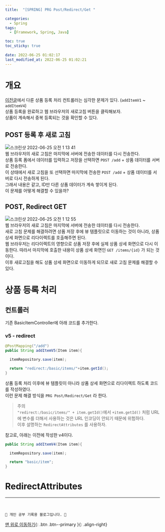 ```yaml
---
title:  "[SPRING] PRG Post/Redirect/Get "

categories:
  - Spring
tags:
  - [Framework, Spring, Java]

toc: true
toc_sticky: true
 
date: 2022-06-25 01:02:17
last_modified_at: 2022-06-25 01:02:21
---
```


# 개요
[이전글](https://minju412.github.io/spring/24/)에서 다룬 상품 등록 처리 컨트롤러는 심각한 문제가 있다. (`addItemV1` ~ `addItemV4`)<br>
상품 등록을 완료하고 웹 브라우저의 새로고침 버튼을 클릭해보자.<br>
상품이 계속해서 중복 등록되는 것을 확인할 수 있다.

## POST 등록 후 새로 고침
![스크린샷 2022-06-25 오전 1 13 41](https://user-images.githubusercontent.com/59405576/175575414-11dcf445-eaf2-44e9-9164-6b93333961a5.png)<br>
웹 브라우저의 새로 고침은 마지막에 서버에 전송한 데이터를 다시 전송한다.<br>
상품 등록 폼에서 데이터를 입력하고 저장을 선택하면 `POST /add` + 상품 데이터를 서버로 전송한다.<br>
이 상태에서 새로 고침을 또 선택하면 마지막에 전송한 `POST /add` + 상품 데이터를 서버로 다시 전송하게 된다.<br>
그래서 내용은 같고, ID만 다른 상품 데이터가 계속 쌓이게 된다.<br>
이 문제를 어떻게 해결할 수 있을까?

## POST, Redirect GET
![스크린샷 2022-06-25 오전 1 12 55](https://user-images.githubusercontent.com/59405576/175575286-b6244a8c-56b8-4fc3-a8e5-650c114791a4.png)<br>
웹 브라우저의 새로 고침은 마지막에 서버에 전송한 데이터를 다시 전송한다.<br>
새로 고침 문제를 해결하려면 상품 저장 후에 뷰 템플릿으로 이동하는 것이 아니라, 상품 상세 화면으로 리다이렉트를 호출해주면 된다.<br>
웹 브라우저는 리다이렉트의 영향으로 상품 저장 후에 실제 상품 상세 화면으로 다시 이동한다. 따라서 마지막에 호출한 내용이 상품 상세 화면인 `GET /items/{id}` 가 되는 것이다.<br>
이후 새로고침을 해도 상품 상세 화면으로 이동하게 되므로 새로 고침 문제를 해결할 수 있다.

# 상품 등록 처리
## 컨트롤러
기존 BasicItemController에 아래 코드를 추가한다.
### v5 - redirect
```java
@PostMapping("/add")
public String addItemV5(Item item){

  itemRepository.save(item);

  return "redirect:/basic/items/"+item.getId();
}
```
상품 등록 처리 이후에 뷰 템플릿이 아니라 상품 상세 화면으로 리다이렉트 하도록 코드를 작성하였다. <br>
이런 문제 해결 방식을 `PRG Post/Redirect/Get` 라 한다.

> 주의<br>
`"redirect:/basic/items/" + item.getId()`에서 `+item.getId()` 처럼 URL에 변수를 더해서 사용하는 것은 URL 인코딩이 안되기 때문에 위험하다. <br>
이후 설명하는 `RedirectAttributes` 를 사용하자.

참고로, 아래는 이전에 작성한 v4이다.
```java
public String addItemV4(Item item){

  itemRepository.save(item);

  return "basic/item";
}
```

# RedirectAttributes



***
<br>

    💛 개인 공부 기록용 블로그입니다. 👻

[맨 위로 이동하기](#){: .btn .btn--primary }{: .align-right}